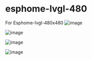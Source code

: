 # esphome-lvgl-480
For Esphome-lvgl-480x480
![image](https://github.com/user-attachments/assets/2cda6630-161a-4c16-afce-0264906a5910)

![image](https://github.com/user-attachments/assets/4c957486-e28b-4f65-b2cc-9862f0e5ff1b)

![image](https://github.com/user-attachments/assets/bfb46138-48ff-4bed-a24a-98035022837e)

![image](https://github.com/user-attachments/assets/68bf1da1-30db-4622-84f5-6b9681bfd691)

